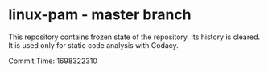 # linux-pam - master branch

This repository contains frozen state of the repository.
Its history is cleared. It is used only for static code
analysis with Codacy.

Commit Time: 1698322310